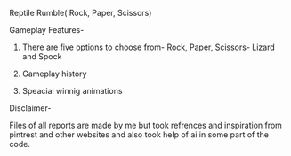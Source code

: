 Reptile Rumble( Rock, Paper, Scissors)

Gameplay Features-

1. There are five options to choose from- Rock, Paper, Scissors- Lizard and Spock

2. Gameplay history

3. Speacial winnig animations

Disclaimer-

Files of all reports are made by me but took refrences and inspiration from pintrest and other websites and also took help of ai in some part of the code.
